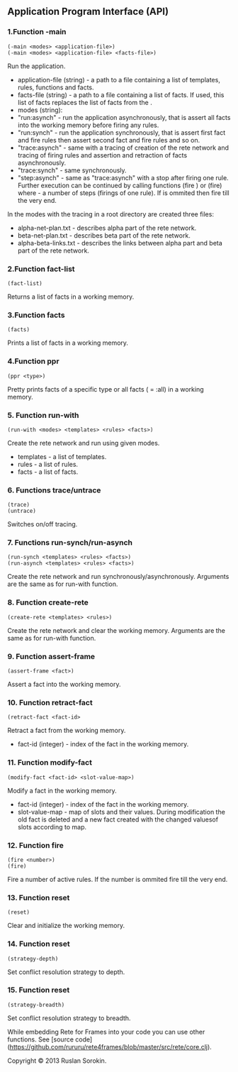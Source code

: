 ## Application Program Interface (API) ##

### 1.Function -main ###
```
(-main <modes> <application-file>)
(-main <modes> <application-file> <facts-file>)
```
Run the application.
- application-file (string) - a path to a file containing a list of templates, rules, functions and facts.
- facts-file (string) - a path to a file containing a list of facts. If used, this list of facts replaces the list of facts from the <application-file>.
- modes (string):
- "run:asynch" - run the application asynchronously, that is assert all facts into the working memory before firing any rules.
- "run:synch"  - run the application synchronously, that is assert first fact and fire rules then assert second fact and fire rules and so on.
- "trace:asynch" - same with a tracing of creation of the rete network and tracing of firing rules and assertion and retraction of facts asynchronously.
- "trace:synch"  - same synchronously.
- "step:asynch"  - same as "trace:asynch" with a stop after firing one rule. Further execution can be continued by calling functions (fire <n>) or (fire) where <n> - a number of steps (firings of one rule). If <n> is ommited then fire till the very end.

In the modes with the tracing in a root directory are created three files:

- alpha-net-plan.txt	 - describes alpha part of the rete network.
- beta-net-plan.txt	 - describes beta part of the rete network.
- alpha-beta-links.txt - describes the links between alpha part and beta part of the rete network.

### 2.Function fact-list ###
```
(fact-list)
```
Returns a list of facts in a working memory.

### 3.Function facts ###
```
(facts)
```
Prints a list of facts in a working memory.

### 4.Function ppr ###
```
(ppr <type>)
```
Pretty prints facts of a specific type or all facts (<type> = :all) in a working memory.

### 5. Function run-with ###
```
(run-with <modes> <templates> <rules> <facts>)
```
Create the rete network and run using given modes.
- templates - a list of templates.
- rules - a list of rules.
- facts - a list of facts.

### 6. Functions trace/untrace ###
```
(trace)
(untrace)
```
Switches on/off tracing.

### 7. Functions run-synch/run-asynch ###
```
(run-synch <templates> <rules> <facts>)
(run-asynch <templates> <rules> <facts>)
```
Create the rete network and run synchronously/asynchronously.
Arguments are the same as for run-with function.

### 8. Function create-rete ###
```
(create-rete <templates> <rules>)
```
Create the rete network and clear the working memory.
Arguments are the same as for run-with function.

### 9. Function assert-frame ###
```
(assert-frame <fact>)
```
Assert a fact into the working memory.

### 10. Function retract-fact ###
```
(retract-fact <fact-id>
```
Retract a fact from the working memory.
- fact-id (integer) - index of the fact in the working memory.

### 11. Function modify-fact ###
```
(modify-fact <fact-id> <slot-value-map>)
```
Modify a fact in the working memory.
- fact-id (integer) - index of the fact in the working memory.
- slot-value-map - map of slots and their values.
During modification the old fact is deleted and a new fact created with the changed values ​​of slots according to map.

### 12. Function fire ###
```
(fire <number>)
(fire)
```
Fire a number of active rules. If the number is ommited fire till the very end.

### 13. Function reset ###
```
(reset)
```
Clear and initialize the working memory.

### 14. Function reset ###
```
(strategy-depth)
```
Set conflict resolution strategy to depth.

### 15. Function reset ###
```
(strategy-breadth)
```
Set conflict resolution strategy to breadth.

While embedding Rete for Frames into your code you can use other functions. See [source code] (https://github.com/rururu/rete4frames/blob/master/src/rete/core.clj).

Copyright © 2013 Ruslan Sorokin.
